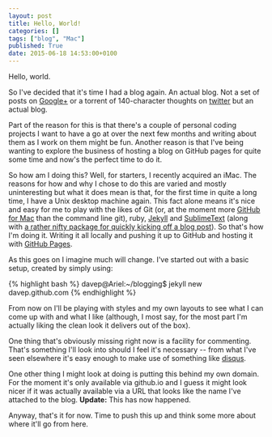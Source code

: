 ```yaml
---
layout: post
title: Hello, World!
categories: []
tags: ["blog", "Mac"]
published: True
date: 2015-06-18 14:53:00+0100
---
```


Hello, world.

So I've decided that it's time I had a blog again. An actual blog. Not a set
of posts on [Google+](https://plus.google.com/+DavePearson/posts) or a torrent
of 140-character thoughts on [twitter](https://twitter.com/davepdotorg) but
an actual blog.

Part of the reason for this is that there's a couple of personal coding projects
I want to have a go at over the next few months and writing about them as I
work on them might be fun. Another reason is that I've being wanting to explore
the business of hosting a blog on GitHub pages for quite some time and now's
the perfect time to do it.

So how am I doing this? Well, for starters, I recently acquired an iMac. The
reasons for how and why I chose to do this are varied and mostly uninteresting
but what it does mean is that, for the first time in quite a long time, I
have a Unix desktop machine again. This fact alone means it's nice and easy
for me to play with the likes of Git (or, at the moment more
[GitHub for Mac](https://mac.github.com/) than the command line git), ruby,
[Jekyll](http://jekyllrb.com/) and
[SublimeText](http://www.sublimetext.com/) (along with
[a rather nifty package for quickly kicking off a blog post](https://packagecontrol.io/packages/Jekyll)).
So that's how I'm doing it. Writing it all locally and pushing it up to
GitHub and hosting it with [GitHub Pages](https://pages.github.com/).

As this goes on I imagine much will change. I've started out with a basic
setup, created by simply using:

{% highlight bash %}
davep@Ariel:~/blogging$ jekyll new davep.github.com
{% endhighlight %}

From now on I'll be playing with styles and my own layouts to see what I can
come up with and what I like (although, I most say, for the most part I'm
actually liking the clean look it delivers out of the box).

One thing that's obviously missing right now is a facility for commenting.
That's something I'll look into should I feel it's necessary -- from what I've
seen elsewhere it's easy enough to make use of something like
[disqus](https://disqus.com/).

One other thing I might look at doing is putting this behind my own domain.
For the moment it's only available via github.io and I guess it might look
nicer if it was actually available via a URL that looks like the name I've
attached to the blog. **Update:** This has now happened.

Anyway, that's it for now. Time to push this up and think some more about
where it'll go from here.
